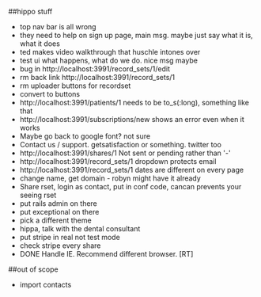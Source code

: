 ##hippo stuff
* top nav bar is all wrong
* they need to help on sign up page, main msg. maybe just say what it is, what it does
* ted makes video walkthrough that huschle intones over
* test ui what happens, what do we do. nice msg maybe
* bug in http://localhost:3991/record_sets/1/edit
* rm back link http://localhost:3991/record_sets/1
* rm uploader buttons for recordset
* convert to buttons
* http://localhost:3991/patients/1 needs to be to_s(:long), something like that
* http://localhost:3991/subscriptions/new shows an error even when it works
* Maybe go back to google font? not sure
* Contact us / support. getsatisfaction or something. twitter too
* http://localhost:3991/shares/1 Not sent or pending rather than '-'
* http://localhost:3991/record_sets/1 dropdown protects email
* http://localhost:3991/record_sets/1 dates are different on every page
* change name, get domain - robyn might have it already
* Share rset, login as contact, put in conf code, cancan prevents your seeing rset
* put rails admin on there
* put exceptional on there
* pick a different theme
* hippa, talk with the dental consultant
* put stripe in real not test mode
* check stripe every share
* DONE Handle IE. Recommend different browser. [RT]

##out of scope
* import contacts
